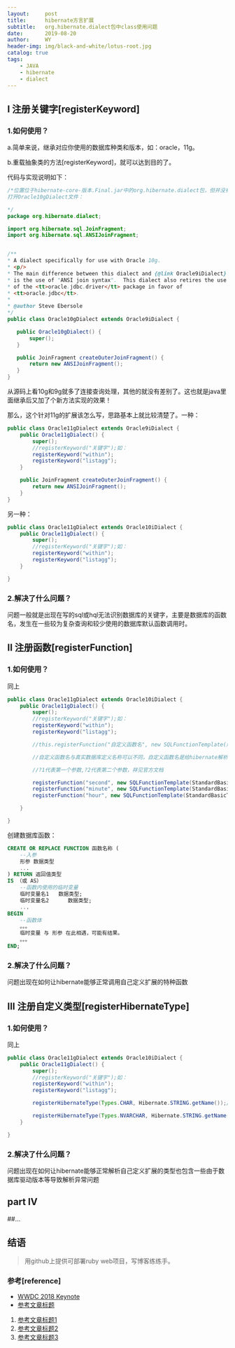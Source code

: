 ```yaml
---
layout:     post
title:      hibernate方言扩展
subtitle:   org.hibernate.dialect包中class使用问题
date:       2019-08-20
author:     WY
header-img: img/black-and-white/lotus-root.jpg
catalog: true
tags:
    - JAVA
    - hibernate
    - dialect
---
```


## I 注册关键字[registerKeyword]
### 1.如何使用？
 a.简单来说，继承对应你使用的数据库种类和版本，如：oracle，11g。

 b.重载抽象类的方法[registerKeyword]，就可以达到目的了。

 代码与实现说明如下：
 ```java
 /*位置位于hibernate-core-版本.Final.jar中的org.hibernate.dialect包，但并没有对应11g，没有Oracle11gDialect只有Oracle10gDialect class文件？该如何解决！？
 打开Oracle10gDialect文件：

*/
package org.hibernate.dialect;

import org.hibernate.sql.JoinFragment;
import org.hibernate.sql.ANSIJoinFragment;


/**
 * A dialect specifically for use with Oracle 10g.
 * <p/>
 * The main difference between this dialect and {@link Oracle9iDialect}
 * is the use of "ANSI join syntax".  This dialect also retires the use
 * of the <tt>oracle.jdbc.driver</tt> package in favor of 
 * <tt>oracle.jdbc</tt>.
 *
 * @author Steve Ebersole
 */
public class Oracle10gDialect extends Oracle9iDialect {

	public Oracle10gDialect() {
		super();
	}

	public JoinFragment createOuterJoinFragment() {
		return new ANSIJoinFragment();
	}
}
 ```

从源码上看10g和9g就多了连接查询处理，其他的就没有差别了。这也就是java里面继承后又加了个新方法实现的效果！

那么，这个针对11g的扩展该怎么写，思路基本上就比较清楚了。一种：
```java
public class Oracle11gDialect extends Oracle9iDialect {
    public Oracle11gDialect() {
        super();
        //registerKeyword("关键字");如：
        registerKeyword("within");
        registerKeyword("listagg");
    }

    public JoinFragment createOuterJoinFragment() {
        return new ANSIJoinFragment();
    }
}
```
另一种：
```java
public class Oracle11gDialect extends Oracle10iDialect {
    public Oracle11gDialect() {
        super();
        //registerKeyword("关键字");如：
        registerKeyword("within");
        registerKeyword("listagg");
    }

}
```




### 2.解决了什么问题？
问题一般就是出现在写的sql或hql无法识别数据库的关键字，主要是数据库的函数名，发生在一些较为复杂查询和较少使用的数据库默认函数调用时。

## II 注册函数[registerFunction]
### 1.如何使用？
同上

```java
public class Oracle11gDialect extends Oracle10iDialect {
    public Oracle11gDialect() {
        super();
        //registerKeyword("关键字");如：
        registerKeyword("within");
        registerKeyword("listagg");

        //this.registerFunction("自定义函数名", new SQLFunctionTemplate(解析类型,"真实数据库定义名称(?1,?2)"));

        //自定义函数名与真实数据库定义名称可以不同，自定义函数名是给hibernate解析器看的，相当于别名，它对应真正的数据库函数

        //?1代表第一个参数,?2代表第二个参数，祥见官方文档

        registerFunction("second", new SQLFunctionTemplate(StandardBasicTypes.INTEGER, "to_char(?1, 'SS')"));
        registerFunction("minute", new SQLFunctionTemplate(StandardBasicTypes.INTEGER, "to_char(?1, 'MI')"));
        registerFunction("hour", new SQLFunctionTemplate(StandardBasicTypes.INTEGER, "to_char(?1, 'HH24')"));

    }

}
```
创建数据库函数：
```sql
CREATE OR REPLACE FUNCTION 函数名称 (
    --入参
    形参 数据类型
    ...
) RETURN 返回值类型 
IS （或 AS）
    --函数内使用的临时变量
    临时变量名1   数据类型;
    临时变量名2      数据类型;
    ...
BEGIN
    --函数体
    。。。
    临时变量 与 形参 在此相遇，可能有结果。
    。。。
END;

```

### 2.解决了什么问题？
问题出现在如何让hibernate能够正常调用自己定义扩展的特种函数

## III 注册自定义类型[registerHibernateType]
### 1.如何使用？
同上

```java
public class Oracle11gDialect extends Oracle10iDialect {
    public Oracle11gDialect() {
        super();
        //registerKeyword("关键字");如：
        registerKeyword("within");
        registerKeyword("listagg");

        registerHibernateType(Types.CHAR, Hibernate.STRING.getName());//将数据库的char类型转为String类型 

        registerHibernateType(Types.NVARCHAR, Hibernate.STRING.getName());//将数据库的NVARCHAR类型转为String类型 
    }

}
```


### 2.解决了什么问题？

问题出现在如何让hibernate能够正常解析自己定义扩展的类型也包含一些由于数据库驱动版本等导致解析异常问题

## part IV

##...

## 结语
> 用github上提供可部署ruby web项目，写博客练练手。

### 参考[reference]

-  [WWDC 2018 Keynote](https://developer.apple.com/videos/play/wwdc2018/101/)
- [参考文章标题](https://developer.apple.com/videos/play/wwdc2018/101/)

1. [参考文章标题1](https://developer.apple.com/videos/play/wwdc2018/101/)
2. [参考文章标题2](https://developer.apple.com/videos/play/wwdc2018/101/)
3. [参考文章标题3](https://developer.apple.com/videos/play/wwdc2018/101/)
